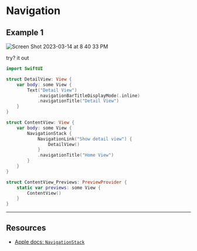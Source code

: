 # Navigation

## Example 1

![Screen Shot 2023-03-14 at 8 40 33 PM](https://user-images.githubusercontent.com/1819208/225174194-5123f8e8-24a0-4ea4-af9f-22f742a7f559.png)

try? it out 

```swift
import SwiftUI

struct DetailView: View {
    var body: some View {
        Text("Detail View")
            .navigationBarTitleDisplayMode(.inline)
            .navigationTitle("Detail View")
    }
}

struct ContentView: View {
    var body: some View {
        NavigationStack {
            NavigationLink("Show detail view") {
                DetailView()
            }
            .navigationTitle("Home View")
        }
    }
}

struct ContentView_Previews: PreviewProvider {
    static var previews: some View {
        ContentView()
    }
}
```

***

## Resources 

* [Apple docs: `NavigationStack`](https://developer.apple.com/documentation/swiftui/navigationstack)
